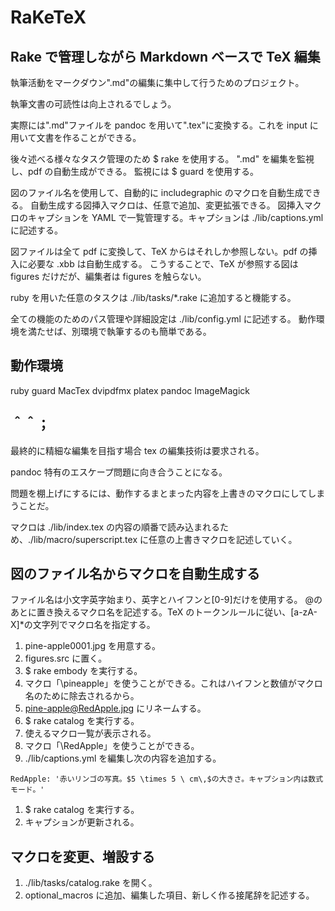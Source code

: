RaKeTeX
===

Rake で管理しながら Markdown ベースで TeX 編集
---

執筆活動をマークダウン".md"の編集に集中して行うためのプロジェクト。

執筆文書の可読性は向上されるでしょう。

実際には".md"ファイルを pandoc を用いて".tex"に変換する。これを input に用いて文書を作ることができる。

後々述べる様々なタスク管理のため $ rake を使用する。
".md" を編集を監視し、pdf の自動生成ができる。
監視には $ guard を使用する。

図のファイル名を使用して、自動的に includegraphic のマクロを自動生成できる。
自動生成する図挿入マクロは、任意で追加、変更拡張できる。
図挿入マクロのキャプションを YAML で一覧管理する。キャプションは ./lib/captions.yml に記述する。

図ファイルは全て pdf に変換して、TeX からはそれしか参照しない。pdf の挿入に必要な .xbb は自動生成する。
こうすることで、TeX が参照する図は figures だけだが、編集者は figures を触らない。



ruby を用いた任意のタスクは ./lib/tasks/*.rake に追加すると機能する。

全ての機能のためのパス管理や詳細設定は ./lib/config.yml に記述する。
動作環境を満たせば、別環境で執筆するのも簡単である。

動作環境
---
ruby
guard
MacTex
dvipdfmx
platex
pandoc
ImageMagick

＾＾；
---

最終的に精細な編集を目指す場合 tex の編集技術は要求される。

pandoc 特有のエスケープ問題に向き合うことになる。

問題を棚上げにするには、動作するまとまった内容を上書きのマクロにしてしまうことだ。

マクロは ./lib/index.tex の内容の順番で読み込まれるため、./lib/macro/superscript.tex に任意の上書きマクロを記述していく。

図のファイル名からマクロを自動生成する
---
ファイル名は小文字英字始まり、英字とハイフンと[0-9]だけを使用する。
@のあとに置き換えるマクロ名を記述する。TeX のトークンルールに従い、[a-zA-X]*の文字列でマクロ名を指定する。

1. pine-apple0001.jpg を用意する。
1. figures.src に置く。
1. $ rake embody を実行する。
1. マクロ「\\pineapple」を使うことができる。これはハイフンと数値がマクロ名のために除去されるから。
1. pine-apple@RedApple.jpg にリネームする。
1. $ rake catalog を実行する。
1. 使えるマクロ一覧が表示される。
1. マクロ「\\RedApple」を使うことができる。
1. ./lib/captions.yml を編集し次の内容を追加する。

```
RedApple: '赤いリンゴの写真。$5 \times 5 \ cm\,$の大きさ。キャプション内は数式モード。'
```

1. $ rake catalog を実行する。
1. キャプションが更新される。

マクロを変更、増設する
---
1. ./lib/tasks/catalog.rake を開く。
1. optional_macros に追加、編集した項目、新しく作る接尾辞を記述する。


